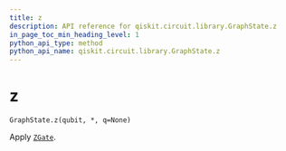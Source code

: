 ```yaml
---
title: z
description: API reference for qiskit.circuit.library.GraphState.z
in_page_toc_min_heading_level: 1
python_api_type: method
python_api_name: qiskit.circuit.library.GraphState.z
---
```


# z

<span id="qiskit.circuit.library.GraphState.z" />

`GraphState.z(qubit, *, q=None)`

Apply [`ZGate`](qiskit.circuit.library.ZGate "qiskit.circuit.library.ZGate").

